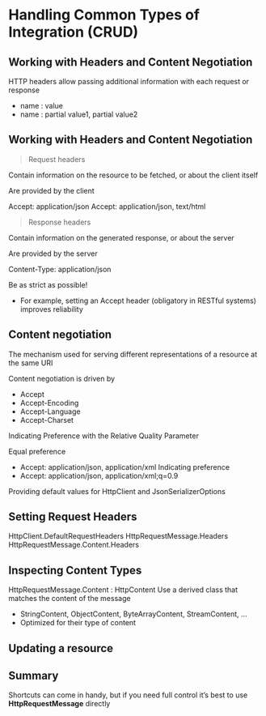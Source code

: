 # Handling Common Types of Integration (CRUD)

## Working with Headers and Content Negotiation

HTTP headers allow passing additional information with each request or response
- name : value
- name : partial value1, partial value2

## Working with Headers and Content Negotiation

> Request headers

Contain information on the resource to be fetched, or about the client itself 

Are provided by the client

Accept: application/json
Accept: application/json, text/html

> Response headers

Contain information on the generated response, or about the server

Are provided by the server

Content-Type: application/json

Be as strict as possible!
- For example, setting an Accept header 
(obligatory in RESTful systems) improves reliability


## Content negotiation

The mechanism used for serving different representations of a resource at the same URI

Content negotiation is driven by
- Accept
- Accept-Encoding
- Accept-Language
- Accept-Charset

Indicating Preference with the Relative Quality Parameter

Equal preference
- Accept: application/json, application/xml
Indicating preference
- Accept: application/json, application/xml;q=0.9

Providing default values for HttpClient and JsonSerializerOptions

## Setting Request Headers

HttpClient.DefaultRequestHeaders
HttpRequestMessage.Headers
HttpRequestMessage.Content.Headers

## Inspecting Content Types

HttpRequestMessage.Content : HttpContent
Use a derived class that matches the content of the message

- StringContent, ObjectContent, ByteArrayContent, StreamContent, …
- Optimized for their type of content

## Updating a resource

## Summary

Shortcuts can come in handy, but if you need full control it’s best to use **HttpRequestMessage** directly